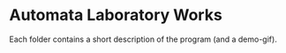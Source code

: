 # Automata Laboratory Works
Each folder contains a short description of the program (and a demo-gif).
